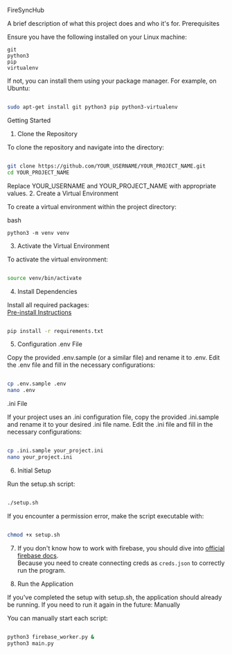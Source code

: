FireSyncHub

A brief description of what this project does and who it's for.
Prerequisites

Ensure you have the following installed on your Linux machine:

    git
    python3
    pip
    virtualenv

If not, you can install them using your package manager. For example, on Ubuntu:

```bash

sudo apt-get install git python3 pip python3-virtualenv
```
Getting Started  

1. Clone the Repository

To clone the repository and navigate into the directory:

```bash

git clone https://github.com/YOUR_USERNAME/YOUR_PROJECT_NAME.git
cd YOUR_PROJECT_NAME
```
Replace YOUR_USERNAME and YOUR_PROJECT_NAME with appropriate values.
2. Create a Virtual Environment

To create a virtual environment within the project directory:

bash
```
python3 -m venv venv

```

3. Activate the Virtual Environment

To activate the virtual environment:

```bash

source venv/bin/activate
```
4. Install Dependencies

Install all required packages:  
[Pre-install Instructions](pre_install_readme.md)

```bash

pip install -r requirements.txt
```
5. Configuration
.env File

Copy the provided .env.sample (or a similar file) and rename it to .env. Edit the .env file and fill in the necessary configurations:

```bash

cp .env.sample .env
nano .env
```
.ini File

If your project uses an .ini configuration file, copy the provided .ini.sample and rename it to your desired .ini file name. Edit the .ini file and fill in the necessary configurations:

```bash

cp .ini.sample your_project.ini
nano your_project.ini
```
6. Initial Setup

Run the setup.sh script:

```bash

./setup.sh
```
If you encounter a permission error, make the script executable with:

```bash

chmod +x setup.sh
```
7. If you don't know how to work with firebase, you should dive into [official firebase docs](https://firebase.google.com/docs).  
Because you need to create connecting creds as `creds.json` to correctly run the program.

8. Run the Application

If you've completed the setup with setup.sh, the application should already be running. If you need to run it again in the future:
Manually

You can manually start each script:

```bash

python3 firebase_worker.py &
python3 main.py
```
